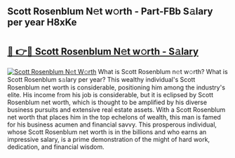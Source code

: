 ## Scott Rosenblum N𝚎t w𝚘rth - Part-FBb S𝚊lary per year H8xKe

# <h2><a href="http://gc1huu.nevu.top/?p=Scott+Rosenblum">🔗 👉🔴 Scott Rosenblum N𝚎t w𝚘rth - S𝚊lary</a></h2>

[![Scott Rosenblum N𝚎t W𝚘rth](https://i.imgur.com/Oavwk0R.jpeg)](http://gc1huu.nevu.top/?p=Scott+Rosenblum)
What is Scott Rosenblum n𝚎t w𝚘rth? What is Scott Rosenblum s𝚊lary per year?
This wealthy individual's Scott Rosenblum net worth is considerable, positioning him among the industry's elite. His income from his job is considerable, but it is eclipsed by Scott Rosenblum net worth, which is thought to be amplified by his diverse business pursuits and extensive real estate assets. With a Scott Rosenblum net worth that places him in the top echelons of wealth, this man is famed for his business acumen and financial savvy. This prosperous individual, whose Scott Rosenblum net worth is in the billions and who earns an impressive salary, is a prime demonstration of the might of hard work, dedication, and financial wisdom.
